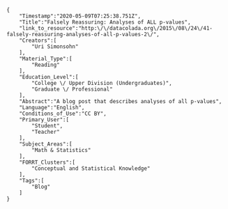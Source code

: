
    {
        "Timestamp":"2020-05-09T07:25:38.751Z",
        "Title":"Falsely Reassuring: Analyses of ALL p-values",
        "link_to_resource":"http:\/\/datacolada.org\/2015\/08\/24\/41-falsely-reassuring-analyses-of-all-p-values-2\/",
        "Creators":[
            "Uri Simonsohn"
        ],
        "Material_Type":[
            "Reading"
        ],
        "Education_Level":[
            "College \/ Upper Division (Undergraduates)",
            "Graduate \/ Professional"
        ],
        "Abstract":"A blog post that describes analyses of all p-values",
        "Language":"English",
        "Conditions_of_Use":"CC BY",
        "Primary_User":[
            "Student",
            "Teacher"
        ],
        "Subject_Areas":[
            "Math & Statistics"
        ],
        "FORRT_Clusters":[
            "Conceptual and Statistical Knowledge"
        ],
        "Tags":[
            "Blog"
        ]
    }
